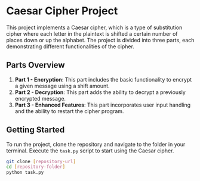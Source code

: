 # Caesar Cipher Project

This project implements a Caesar cipher, which is a type of substitution cipher where each letter in the plaintext is shifted a certain number of places down or up the alphabet. The project is divided into three parts, each demonstrating different functionalities of the cipher.

## Parts Overview

1. **Part 1 - Encryption**: This part includes the basic functionality to encrypt a given message using a shift amount.
2. **Part 2 - Decryption**: This part adds the ability to decrypt a previously encrypted message.
3. **Part 3 - Enhanced Features**: This part incorporates user input handling and the ability to restart the cipher program.

## Getting Started

To run the project, clone the repository and navigate to the folder in your terminal. Execute the `task.py` script to start using the Caesar cipher.

```bash
git clone [repository-url]
cd [repository-folder]
python task.py
```
